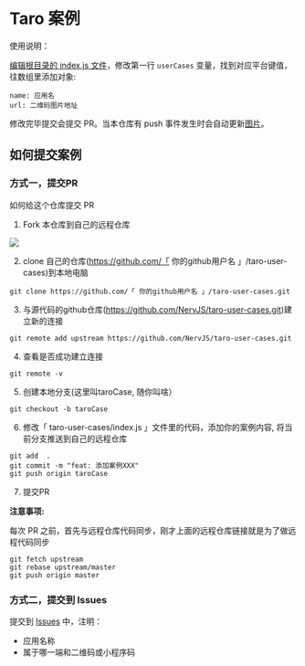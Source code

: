 # Taro 案例

使用说明：

[编辑根目录的 index.js 文件](https://github.com/NervJS/taro-user-cases/edit/master/index.js)，修改第一行 `userCases` 变量，找到对应平台键值，往数组里添加对象:

```
name: 应用名
url: 二维码图片地址
```

修改完毕提交会提交 PR。当本仓库有 push 事件发生时会自动更新[图片](./user-cases.jpg)。

## 如何提交案例

### 方式一，提交PR

如何给这个仓库提交 PR

1. Fork 本仓库到自己的远程仓库

![](https://img12.360buyimg.com/ling/jfs/t1/61100/9/16070/74916/5dd7a4c6E2d1cc901/b937f17f059b9432.png)

2. clone 自己的仓库(https://github.com/「 你的github用户名 」/taro-user-cases)到本地电脑

```
git clone https://github.com/「 你的github用户名 」/taro-user-cases.git
```

3. 与源代码的github仓库(https://github.com/NervJS/taro-user-cases.git)建立新的连接

```
git remote add upstream https://github.com/NervJS/taro-user-cases.git
```

4. 查看是否成功建立连接

```
git remote -v
```

5. 创建本地分支(这里叫taroCase, 随你叫啥）

```
git checkout -b taroCase
```

6. 修改「 taro-user-cases/index.js 」文件里的代码，添加你的案例内容, 将当前分支推送到自己的远程仓库

```
git add  .
git commit -m "feat: 添加案例XXX"
git push origin taroCase
```

7. 提交PR

**注意事项:**

每次 PR 之前，首先与远程仓库代码同步，刚才上面的远程仓库链接就是为了做远程代码同步

```
git fetch upstream
git rebase upstream/master
git push origin master
```

### 方式二，提交到 Issues

提交到 [Issues](https://github.com/NervJS/taro-user-cases/issues/new) 中，注明：

- 应用名称
- 属于哪一端和二维码或小程序码
